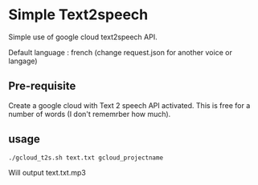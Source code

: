 # Simple Text2speech

Simple use of google cloud text2speech API.

Default language : french (change request.json for another voice or langage)

## Pre-requisite

Create a google cloud with Text 2 speech API activated. This is free for a number of words (I don't rememrber how much).

## usage

```bash
./gcloud_t2s.sh text.txt gcloud_projectname
```

Will output text.txt.mp3
